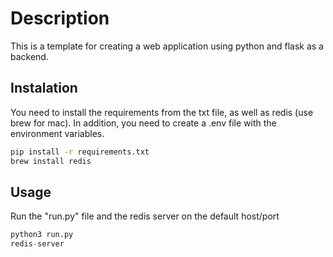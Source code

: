 # Description

This is a template for creating a web application using python and flask as a backend.

## Instalation

You need to install the requirements from the txt file, as well as redis (use brew for mac). In addition, you need to create a .env file with the environment variables.

```bash
pip install -r requirements.txt
brew install redis
```

## Usage

Run the "run.py" file and the redis server on the default host/port
```python
python3 run.py
redis-server
```